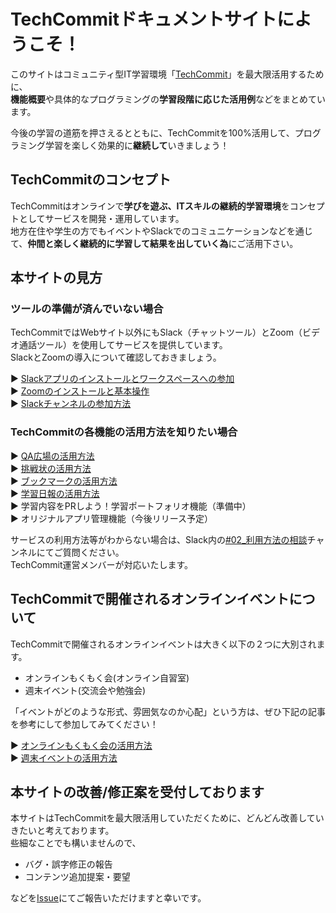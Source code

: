 # TechCommitドキュメントサイトにようこそ！
このサイトはコミュニティ型IT学習環境「[TechCommit](https://www.tech-commit.jp/)」を最大限活用するために、  
**機能概要**や具体的なプログラミングの**学習段階に応じた活用例**などをまとめています。

今後の学習の道筋を押さえるとともに、TechCommitを100%活用して、プログラミング学習を楽しく効果的に**継続して**いきましょう！

## TechCommitのコンセプト
TechCommitはオンラインで**学びを遊ぶ、ITスキルの継続的学習環境**をコンセプトとしてサービスを開発・運用しています。  
地方在住や学生の方でもイベントやSlackでのコミュニケーションなどを通じて、**仲間と楽しく継続的に学習して結果を出していく為**にご活用下さい。

## 本サイトの見方
### ツールの準備が済んでいない場合
TechCommitではWebサイト以外にもSlack（チャットツール）とZoom（ビデオ通話ツール）を使用してサービスを提供しています。  
SlackとZoomの導入について確認しておきましょう。

▶ [Slackアプリのインストールとワークスペースへの参加](join-slack.md)  
▶ [Zoomのインストールと基本操作](install-zoom.md)  
▶ [Slackチャンネルの参加方法](join-slack-channel.md)  

### TechCommitの各機能の活用方法を知りたい場合
▶ [QA広場の活用方法](qa-board.md)  
▶ [挑戦状の活用方法](challenge.md)  
▶ [ブックマークの活用方法](bookmark.md)  
▶ [学習日報の活用方法](learning-report.md)  
▶ 学習内容をPRしよう！学習ポートフォリオ機能（準備中）  
▶ オリジナルアプリ管理機能（今後リリース予定）

サービスの利用方法等がわからない場合は、Slack内の[#02_利用方法の相談](https://techcommit.slack.com/archives/CJU6KST7H)チャンネルにてご質問ください。  
TechCommit運営メンバーが対応いたします。

## TechCommitで開催されるオンラインイベントについて
TechCommitで開催されるオンラインイベントは大きく以下の２つに大別されます。

- オンラインもくもく会(オンライン自習室)
- 週末イベント(交流会や勉強会)

「イベントがどのような形式、雰囲気なのか心配」という方は、ぜひ下記の記事を参考にして参加してみてください！

▶ [オンラインもくもく会の活用方法](mokumoku.md)  
▶ [週末イベントの活用方法](online-event.md)

## 本サイトの改善/修正案を受付しております
本サイトはTechCommitを最大限活用していただくために、どんどん改善していきたいと考えております。  
些細なことでも構いませんので、

- バグ・誤字修正の報告
- コンテンツ追加提案・要望

などを[Issue](https://github.com/tech-training/tech-commit-doc/issues)にてご報告いただけますと幸いです。
